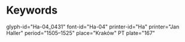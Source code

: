 # Keywords
glyph-id="Ha-04_0431"
font-id="Ha-04"
printer-id="Ha"
printer="Jan Haller"
period="1505–1525"
place="Kraków"
PT plate="167"
